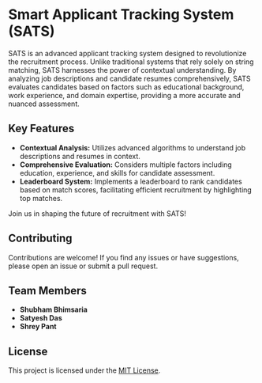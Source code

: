 # Smart Applicant Tracking System (SATS)

SATS is an advanced applicant tracking system designed to revolutionize the recruitment process. Unlike traditional systems that rely solely on string matching, SATS harnesses the power of contextual understanding. By analyzing job descriptions and candidate resumes comprehensively, SATS evaluates candidates based on factors such as educational background, work experience, and domain expertise, providing a more accurate and nuanced assessment.

## Key Features

- **Contextual Analysis:** Utilizes advanced algorithms to understand job descriptions and resumes in context.
- **Comprehensive Evaluation:** Considers multiple factors including education, experience, and skills for candidate assessment.
- **Leaderboard System:** Implements a leaderboard to rank candidates based on match scores, facilitating efficient recruitment by highlighting top matches.

Join us in shaping the future of recruitment with SATS!

## Contributing

Contributions are welcome! If you find any issues or have suggestions, please open an issue or submit a pull request.

## Team Members
- **Shubham Bhimsaria**
- **Satyesh Das**
- **Shrey Pant**

## License

This project is licensed under the [MIT License](LICENSE).
